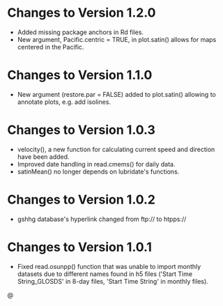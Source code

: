 # Changes to Version 1.2.0
* Added missing package anchors in Rd files.
* New argument, Pacific.centric = TRUE, in plot.satin() allows for maps centered in the Pacific.

# Changes to Version 1.1.0
* New argument (restore.par = FALSE) added to plot.satin() allowing to annotate plots, e.g. add isolines.
 
# Changes to Version 1.0.3

* velocity(), a new function for calculating current speed and direction have been added. 
* Improved date handling in read.cmems() for daily data. 
* satinMean() no longer depends on lubridate's functions.
 
# Changes to Version 1.0.2

* gshhg database's hyperlink changed from ftp:// to htpps://

# Changes to Version 1.0.1

* Fixed read.osunpp() function that was unable to import monthly datasets due to different names found in h5 files ('Start Time String_GLOSDS' in 8-day files, 'Start Time String' in monthly files).
 
 
 @